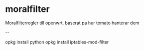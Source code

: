 # moralfilter
Moralfilterregler till openwrt. 
baserat pa hur tomato hanterar dem

--

opkg install python
opkg install iptables-mod-filter 
